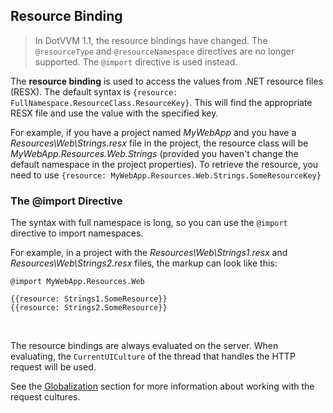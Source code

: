 ﻿## Resource Binding

> In DotVVM 1.1, the resource bindings have changed. The `@resourceType` and `@resourceNamespace` directives are no longer supported. The `@import` directive is used instead.

The **resource binding** is used to access the values from .NET resource files (RESX). The default syntax is `{resource: FullNamespace.ResourceClass.ResourceKey}`. 
This will find the appropriate RESX file and use the value with the specified key.

For example, if you have a project named *MyWebApp* and you have a *Resources\Web\Strings.resx* file in the project, the resource class will 
be *MyWebApp.Resources.Web.Strings* (provided you haven't change the default namespace in the project properties). To retrieve the resource, you need
to use `{resource: MyWebApp.Resources.Web.Strings.SomeResourceKey}`

### The @import Directive

The syntax with full namespace is long, so you can use the `@import` directive to import namespaces.

For example, in a project with the *Resources\Web\Strings1.resx* and *Resources\Web\Strings2.resx* files, the markup can look like this:

```DOTHTML
@import MyWebApp.Resources.Web

{{resource: Strings1.SomeResource}}
{{resource: Strings2.SomeResource}}
```

<br />

 The resource bindings are always evaluated on the server. When evaluating, the `CurrentUICulture` of the thread that handles the HTTP request will be used. 
 
 See the [Globalization](/docs/tutorials/basics-globalization/{branch}) section for more information about working with the request cultures.

